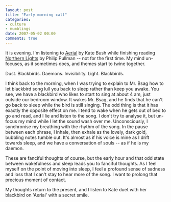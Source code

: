 ```yaml
---
layout: post
title: "Early morning call"
categories:
- culture
- mumblings
date: 2007-05-02 00:00
comments: true
---
```


<p>It is evening. I'm listening to <a href="http://www.rousette.org.uk/blog/archives/kate-bush-aerial/">Aerial</a> by Kate Bush while finishing reading <a href="http://www.amazon.co.uk/exec/obidos/ASIN/0590660543/butshesagirl-21/">Northern Lights</a> by Philip Pullman -- not for the first time. My mind un-focuses, as it sometimes does, and themes start to twine together.</p>

<p>Dust. Blackbirds. Daemons. Invisibility. Light. Blackbirds.</p>

<p>I think back to the morning, when I was trying to explain to Mr. Bsag how to let blackbird song lull you back to sleep rather than keep you awake. You see, we have a blackbird who likes to start to sing at about 4 am, just outside our bedroom window. It wakes Mr. Bsag, and he finds that he can't go back to sleep while the bird is still singing. The odd thing is that it has exactly the opposite effect on me. I tend to wake when he gets out of bed to go and read, and I lie and listen to the song. I don't try to analyse it, but un-focus my mind while I let the sound wash over me. Unconsciously, I synchronise my breathing with the rhythm of the song. In the pause between each phrase, I inhale, then exhale as the lovely, dark gold, bubbling notes tumble out. It's almost as if his voice is mine as I drift towards sleep, and we have a conversation of souls -- as if he is my daemon. </p>

<p>These are fanciful thoughts of course, but the early hour and that odd state between wakefulness and sleep leads you to fanciful thoughts. As I feel myself on the point of moving into sleep, I feel a profound sense of sadness and loss that I can't stay to hear more of the song. I want to prolong that precious moment of contact.</p>

<p>My thoughts return to the present, and I listen to Kate duet with her blackbird on 'Aerial' with a secret smile.</p>


